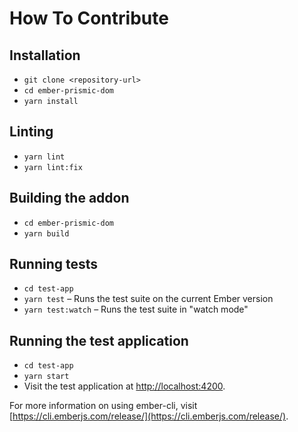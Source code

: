 # How To Contribute

## Installation

* `git clone <repository-url>`
* `cd ember-prismic-dom`
* `yarn install`

## Linting

* `yarn lint`
* `yarn lint:fix`

## Building the addon

* `cd ember-prismic-dom`
* `yarn build`

## Running tests

* `cd test-app`
* `yarn test` – Runs the test suite on the current Ember version
* `yarn test:watch` – Runs the test suite in "watch mode"

## Running the test application

* `cd test-app`
* `yarn start`
* Visit the test application at [http://localhost:4200](http://localhost:4200).

For more information on using ember-cli, visit [https://cli.emberjs.com/release/](https://cli.emberjs.com/release/).
